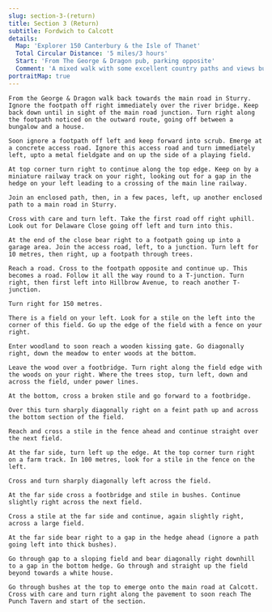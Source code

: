 ```yaml
---
slug: section-3-(return)
title: Section 3 (Return)
subtitle: Fordwich to Calcott
details:
  Map: 'Explorer 150 Canterbury & the Isle of Thanet'
  Total Circular Distance: '5 miles/3 hours'
  Start: 'From The George & Dragon pub, parking opposite'
  Comment: 'A mixed walk with some excellent country paths and views but also an urban section through Sturry. Several stiles, inevitably some missing the cross steps.'
portraitMap: true
---
```

    From the George & Dragon walk back towards the main road in Sturry. Ignore the footpath off right immediately over the river bridge. Keep back down until in sight of the main road junction. Turn right along the footpath noticed on the outward route, going off between a bungalow and a house.

    Soon ignore a footpath off left and keep forward into scrub. Emerge at a concrete access road. Ignore this access road and turn immediately left, upto a metal fieldgate and on up the side of a playing field.

    At top corner turn right to continue along the top edge. Keep on by a miniature railway track on your right, looking out for a gap in the hedge on your left leading to a crossing of the main line railway.

    Join an enclosed path, then, in a few paces, left, up another enclosed path to a main road in Sturry.

    Cross with care and turn left. Take the first road off right uphill. Look out for Delaware Close going off left and turn into this.

    At the end of the close bear right to a footpath going up into a garage area. Join the access road, left, to a junction. Turn left for 10 metres, then right, up a footpath through trees.

    Reach a road. Cross to the footpath opposite and continue up. This becomes a road. Follow it all the way round to a T-junction. Turn right, then first left into Hillbrow Avenue, to reach another T-junction.

    Turn right for 150 metres.

    There is a field on your left. Look for a stile on the left into the corner of this field. Go up the edge of the field with a fence on your right.

    Enter woodland to soon reach a wooden kissing gate. Go diagonally right, down the meadow to enter woods at the bottom.

    Leave the wood over a footbridge. Turn right along the field edge with the woods on your right. Where the trees stop, turn left, down and across the field, under power lines.

    At the bottom, cross a broken stile and go forward to a footbridge.

    Over this turn sharply diagonally right on a feint path up and across the bottom section of the field.

    Reach and cross a stile in the fence ahead and continue straight over the next field.

    At the far side, turn left up the edge. At the top corner turn right on a farm track. In 100 metres, look for a stile in the fence on the left.

    Cross and turn sharply diagonally left across the field.

    At the far side cross a footbridge and stile in bushes. Continue slightly right across the next field.

    Cross a stile at the far side and continue, again slightly right, across a large field.

    At the far side bear right to a gap in the hedge ahead (ignore a path going left into thick bushes).

    Go through gap to a sloping field and bear diagonally right downhill to a gap in the bottom hedge. Go through and straight up the field beyond towards a white house.

    Go through bushes at the top to emerge onto the main road at Calcott. Cross with care and turn right along the pavement to soon reach The Punch Tavern and start of the section.
